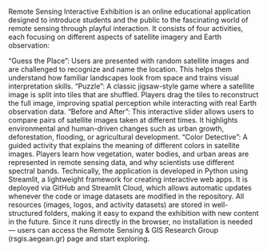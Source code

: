 Remote Sensing Interactive Exhibition is an online educational application designed to introduce students and the public to the fascinating world of remote sensing through playful interaction. It consists of four activities, each focusing on different aspects of satellite imagery and Earth observation:

“Guess the Place”: Users are presented with random satellite images and are challenged to recognize and name the location. This helps them understand how familiar landscapes look from space and trains visual interpretation skills.
“Puzzle”: A classic jigsaw-style game where a satellite image is split into tiles that are shuffled. Players drag the tiles to reconstruct the full image, improving spatial perception while interacting with real Earth observation data.
“Before and After”: This interactive slider allows users to compare pairs of satellite images taken at different times. It highlights environmental and human-driven changes such as urban growth, deforestation, flooding, or agricultural development.
“Color Detective”: A guided activity that explains the meaning of different colors in satellite images. Players learn how vegetation, water bodies, and urban areas are represented in remote sensing data, and why scientists use different spectral bands.
Technically, the application is developed in Python using Streamlit, a lightweight framework for creating interactive web apps. It is deployed via GitHub and Streamlit Cloud, which allows automatic updates whenever the code or image datasets are modified in the repository. All resources (images, logos, and activity datasets) are stored in well-structured folders, making it easy to expand the exhibition with new content in the future. Since it runs directly in the browser, no installation is needed — users can access the Remote Sensing & GIS Research Group (rsgis.aegean.gr) page and start exploring.
